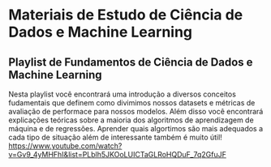 # Materiais de Estudo de Ciência de Dados e Machine Learning

## Playlist de Fundamentos de Ciência de Dados e Machine Learning
Nesta playlist você encontrará uma introdução a diversos conceitos fudamentais que definem como divimimos nossos datasets e métricas de avaliação de performace para nossos modelos. Além disso você encontrará explicações teóricas sobre a maioria dos algoritmos de aprendizagem de máquina e de regressões. Aprender quais algortimos são mais adequados a cada tipo de situação além de interessante também é muito útil!\
https://www.youtube.com/watch?v=Gv9_4yMHFhI&list=PLblh5JKOoLUICTaGLRoHQDuF_7q2GfuJF


